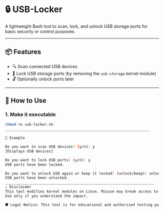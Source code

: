 # 🔒 USB-Locker

A lightweight Bash tool to scan, lock, and unlock USB storage ports for basic security or control purposes.

---

## 📦 Features

- 🔍 Scan connected USB devices
- 🔐 Lock USB storage ports (by removing the `usb-storage` kernel module)
- 🔓 Optionally unlock ports later

---

## 🚀 How to Use

### 1. Make it executable

```bash
chmod +x usb-locker.sh
__________________________________________________________________

📌 Example

Do you want to scan USB devices? (y/n): y
[Displays USB devices]

Do you want to lock USB ports? (y/n): y
USB ports have been locked.

Do you want to unlock USB again or keep it locked? (unlock/keep): unlock
USB ports have been unlocked.
____________________________________________________________________
⚠️ Disclaimer
This tool modifies kernel modules on Linux. Misuse may break access to external devices (e.g., keyboards or USB drives).
Use only if you understand the impact.

🛡️ Legal Notice: This tool is for educational and authorized testing purposes only. The developer is not responsible for any damage or misuse.


